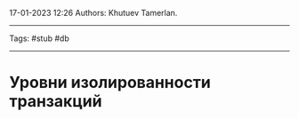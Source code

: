 17-01-2023
12:26
Authors: Khutuev Tamerlan.
***
Tags: #stub #db 
***
# Уровни изолированности транзакций



